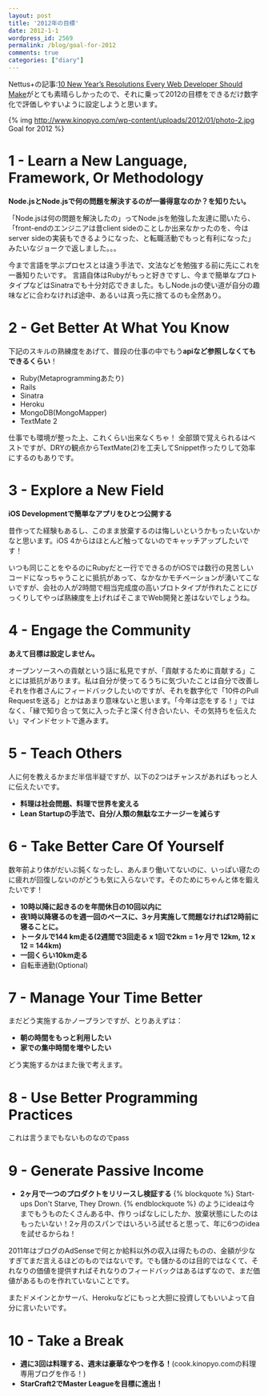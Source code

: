 ```yaml
---
layout: post
title: '2012年の目標'
date: 2012-1-1
wordpress_id: 2569
permalink: /blog/goal-for-2012
comments: true
categories: ["diary"]
---
```

Nettus+の記事:[10 New Year’s Resolutions Every Web Developer Should Make](http://net.tutsplus.com/articles/general/ten-new-years-resolutions-every-web-developer-should-make/?utm_source=feedburner&utm_medium=feed&utm_campaign=Feed%3A+nettuts+%28Nettuts%2B%29)がとても素晴らしかったので、それに乗って2012の目標をできるだけ数字化で評価しやすいように設定しようと思います。

{% img http://www.kinopyo.com/wp-content/uploads/2012/01/photo-2.jpg Goal for 2012 %}

# 1 - Learn a New Language, Framework, Or Methodology

<strong>Node.jsとNode.jsで何の問題を解決するのが一番得意なのか？を知りたい。</strong>

「Node.jsは何の問題を解決したの」ってNode.jsを勉強した友達に聞いたら、「front-endのエンジニアは昔client sideのことしか出来なかったのを、今はserver sideの実装もできるようになった、と転職活動でもっと有利になった」みたいなジョークで返しました。。。

今まで言語を学ぶプロセスとは違う手法で、文法などを勉強する前に先にこれを一番知りたいです。
言語自体はRubyがもっと好きですし、今まで簡単なプロトタイプなどはSinatraでも十分対応できました。もしNode.jsの使い道が自分の趣味などに合わなければ途中、あるいは真っ先に捨てるのも全然あり。

# 2 - Get Better At What You Know

下記のスキルの熟練度をあげて、普段の仕事の中でもう<strong>apiなど参照しなくてもできるくらい</strong>！
+   Ruby(Metaprogrammingあたり)
+   Rails
+   Sinatra
+   Heroku
+   MongoDB(MongoMapper)
+   TextMate 2

仕事でも環境が整った上、これくらい出来なくちゃ！
全部頭で覚えられるはベストですが、DRYの観点からTextMate(2)を工夫してSnippet作ったりして効率にするのもありです。

# 3 - Explore a New Field

<strong>iOS Developmentで簡単なアプリをひとつ公開する</strong>

昔作ってた経験もあるし、このまま放棄するのは悔しいというかもったいないかなと思います。iOS 4からはほとんど触ってないのでキャッチアップしたいです！

いつも同じことをやるのにRubyだと一行でできるのがiOSでは数行の見苦しいコードになっちゃうことに抵抗があって、なかなかモチベーションが湧いてこないですが、会社の人が2時間で相当完成度の高いプロトタイプが作れたことにびっくりしてやっぱ熟練度を上げればそこまでWeb開発と差はないでしょうね。

# 4 - Engage the Community

<strong>あえて目標は設定しません。</strong>

オープンソースへの貢献という話に私見ですが、「貢献するために貢献する」ことには抵抗があります。私は自分が使ってるうちに気づいたことは自分で改善しそれを作者さんにフィードバックしたいのですが、それを数字化で「10件のPull Requestを送る」とかはあまり意味ないと思います。「今年は恋をする！」ではなく、「縁で知り合って気に入った子と深く付き合いたい、その気持ちを伝えたい」マインドセットで進みます。

# 5 - Teach Others

人に何を教えるかまだ半信半疑ですが、以下の2つはチャンスがあればもっと人に伝えたいです。
+  <strong>料理は社会問題、料理で世界を変える</strong>
+  <strong>Lean Startupの手法で、自分/人類の無駄なエナージーを減らす</strong>

# 6 - Take Better Care Of Yourself

数年前より体がだいぶ鈍くなったし、あんまり働いてないのに、いっぱい寝たのに疲れが回復しないのがどうも気に入らないです。そのためにちゃんと体を鍛えたいです！

+  <strong>10時以降に起きるのを年間休日の10回以内に</strong>
+  <strong>夜1時以降寝るのを週一回のペースに、3ヶ月実施して問題なければ12時前に寝ることに。</strong>
+  <strong>トータルで144 km走る(2週間で3回走る x 1回で2km = 1ヶ月で 12km, 12 x 12 = 144km)</strong>
+  <strong>一回くらい10km走る</strong>
+  自転車通勤(Optional)

# 7 - Manage Your Time Better
まだどう実施するかノープランですが、とりあえずは：

+  <strong>朝の時間をもっと利用したい</strong>
+  <strong>家での集中時間を増やしたい</strong>

どう実施するかはまた後で考えます。

# 8 - Use Better Programming Practices
これは言うまでもないものなのでpass

# 9 - Generate Passive Income
+  <strong>2ヶ月で一つのプロダクトをリリースし検証する</strong>
{% blockquote  %}
Start-ups Don't Starve, They Drown.
{% endblockquote %}
のようにideaは今までもうものたくさんある中、作りっぱなしにしたか、放棄状態にしたのはもったいない！2ヶ月のスパンではいろいろ試せると思って、年に6つのideaを試せるからね！

2011年はブログのAdSenseで何とか給料以外の収入は得たものの、金額が少なすぎてまだ言えるほどのものではないです。でも儲かるのは目的ではなくて、それなりの価値を提供すればそれなりのフィードバックはあるはずなので、まだ価値があるものを作れていないことです。

またドメインとかサーバ、Herokuなどにもっと大胆に投資してもいいよって自分に言いたいです。

# 10 - Take a Break
+  <strong>週に3回は料理する、週末は豪華なやつを作る！</strong>(cook.kinopyo.comの料理専用ブログを作る！)
+  <strong>StarCraft2でMaster Leagueを目標に進出！</strong>
